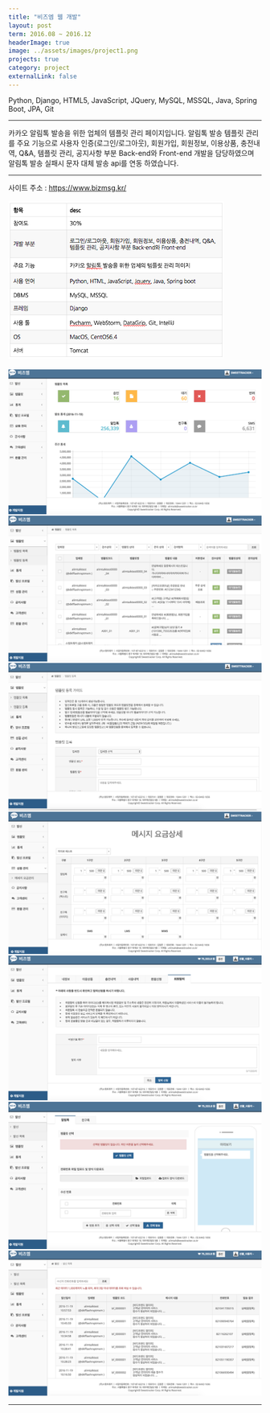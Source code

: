 ```yaml
---
title: "비즈엠 웹 개발"
layout: post
term: 2016.08 ~ 2016.12
headerImage: true
image: ../assets/images/project1.png
projects: true
category: project
externalLink: false
---
```


Python, Django, HTML5, JavaScript, JQuery, MySQL, MSSQL, Java, Spring Boot, JPA, Git

---

카카오 알림톡 발송을 위한 업체의 템플릿 관리 페이지입니다.
알림톡 발송 템플릿 관리를 주요 기능으로 사용자 인증(로그인/로그아웃), 회원가입, 회원정보, 이용상품, 충전내역,  Q&amp;A, 템플릿 관리, 공지사항 부분 Back-end와  Front-end 개발을 담당하였으며 알림톡 발송 실패시 문자 대체 발송 api를 연동 하였습니다.

---

사이트 주소 : https://www.bizmsg.kr/
<br><br>
<img src="../assets/images/project1-0.png">
<br><br>
<img src="../assets/images/project1-1.png">
<img src="../assets/images/project1-2.png">
<img src="../assets/images/project1-3.png">
<img src="../assets/images/project1-4.png">
<img src="../assets/images/project1-5.png">
<img src="../assets/images/project1-6.png">
<img src="../assets/images/project1-7.png">

---